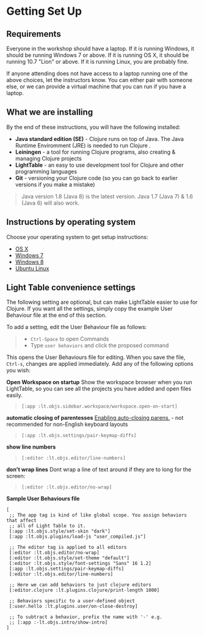 Getting Set Up
==============

## Requirements

Everyone in the workshop should have a laptop. If it is running Windows, it should be running Windows 7 or above. If it is running OS X, it should be running 10.7 "Lion" or above. If it is running Linux, you are probably fine.

If anyone attending does not have access to a laptop running one of the above choices, let the instructors know. You can either pair with someone else, or we can provide a virtual machine that you can run if you have a laptop.

## What we are installing

By the end of these instructions, you will have the following installed:

* **Java standard edition (SE)** - Clojure runs on top of Java.  The Java Runtime Enviromment (JRE) is needed to run Clojure .
* **Leiningen** - a tool for running Clojure programs, also creating & managing Clojure projects
* **LightTable** - an easy to use development tool for Clojure and other programming languages
* **Git** - versioning your Clojure code (so you can go back to earlier versions if you make a mistake)

> Java version 1.8 (Java 8) is the latest version.  Java 1.7 (Java 7) & 1.6 (Java 6) will also work.

## Instructions by operating system

Choose your operating system to get setup instructions:

* [OS X](setup_osx.md)
* [Windows 7](setup_win7.md)
* [Windows 8](setup_win8.md)
* [Ubuntu Linux](setup_ubuntu.md)

## Light Table convenience settings

The following setting are optional, but can make LightTable easier to use for Clojure.  If you want all the settings, simply copy the example User Behaviour file at the end of this section.

To add a setting, edit the User Behaviour file as follows:

> * `Ctrl-Space` to open Commands  
> * Type `user behaviors` and click the proposed command

This opens the User Behaviours file for editing.  When you save the file, `Ctrl-s`, changes are applied immediately.  Add any of the following options you wish:

**Open Workspace on startup**
Show the workspace browser when you run LightTable, so you can see all the projects you have added and open files easily.
> `[:app :lt.objs.sidebar.workspace/workspace.open-on-start]`


**automatic closing of parentesses**
[Enabling auto-closing parens.](http://stackoverflow.com/questions/27818505/light-table-parentheses-are-not-auto-closing) - not recommended for non-English keyboard layouts
> `[:app :lt.objs.settings/pair-keymap-diffs]`


**show line numbers**
> `[:editor :lt.objs.editor/line-numbers]`

**don't wrap lines**
Dont wrap a line of text around if they are to long for the screen:
> `[:editor :lt.objs.editor/no-wrap]`


**Sample User Behaviours file**
```
[
 ;; The app tag is kind of like global scope. You assign behaviors that affect
 ;; all of Light Table to it.
 [:app :lt.objs.style/set-skin "dark"]
 [:app :lt.objs.plugins/load-js "user_compiled.js"]

 ;; The editor tag is applied to all editors
 [:editor :lt.objs.editor/no-wrap]
 [:editor :lt.objs.style/set-theme "default"]
 [:editor :lt.objs.style/font-settings "Sans" 16 1.2]
 [:app :lt.objs.settings/pair-keymap-diffs]
 [:editor :lt.objs.editor/line-numbers]

 ;; Here we can add behaviors to just clojure editors
 [:editor.clojure :lt.plugins.clojure/print-length 1000]

 ;; Behaviors specific to a user-defined object
 [:user.hello :lt.plugins.user/on-close-destroy]

 ;; To subtract a behavior, prefix the name with '-' e.g.
 ;; [:app :-lt.objs.intro/show-intro]
]
```
